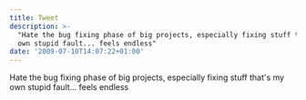 ```yaml
---
title: Tweet
description: >-
  "Hate the bug fixing phase of big projects, especially fixing stuff that's my
  own stupid fault... feels endless"
date: '2009-07-10T14:07:22+01:00'
---
```

Hate the bug fixing phase of big projects, especially fixing stuff that's my own stupid fault... feels endless
